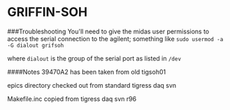 GRIFFIN-SOH
===========

###Troubleshooting
You'll need to give the midas user permissions to access the serial connection to the agilent; something like 
`sudo usermod -a -G dialout grifsoh`

where `dialout` is the group of the serial port as listed in `/dev`


####Notes
39470A2 has been taken from old tigsoh01

epics directory checked out from standard tigress daq svn

Makefile.inc copied from tigress daq svn r96


